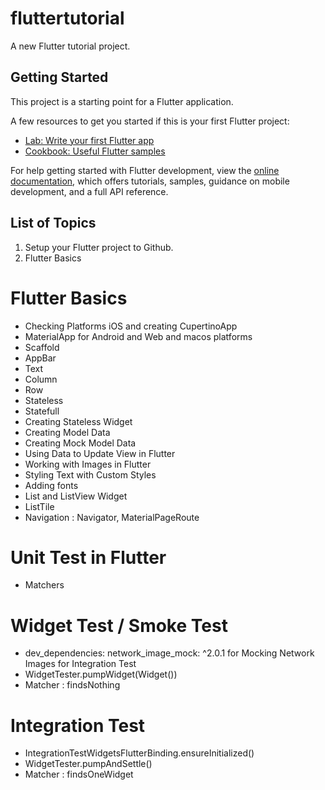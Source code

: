 # fluttertutorial

A new Flutter tutorial project.

## Getting Started

This project is a starting point for a Flutter application.

A few resources to get you started if this is your first Flutter project:

- [Lab: Write your first Flutter app](https://docs.flutter.dev/get-started/codelab)
- [Cookbook: Useful Flutter samples](https://docs.flutter.dev/cookbook)

For help getting started with Flutter development, view the
[online documentation](https://docs.flutter.dev/), which offers tutorials,
samples, guidance on mobile development, and a full API reference.

## List of Topics 
1. Setup your Flutter project to Github. 
2. Flutter Basics 


# Flutter Basics 
- Checking Platforms iOS and creating CupertinoApp 
- MaterialApp for Android and Web and macos platforms 
- Scaffold 
- AppBar 
- Text
- Column 
- Row 
- Stateless 
- Statefull 
- Creating Stateless Widget 
- Creating Model Data 
- Creating Mock Model Data 
- Using Data to Update View in Flutter 
- Working with Images in Flutter 
- Styling Text with Custom Styles 
- Adding fonts
- List and ListView Widget 
- ListTile 
- Navigation : Navigator, MaterialPageRoute 

# Unit Test in Flutter 
- Matchers 

# Widget Test / Smoke Test 
- dev_dependencies: network_image_mock: ^2.0.1 for Mocking Network Images for Integration Test 
- WidgetTester.pumpWidget(Widget())
- Matcher : findsNothing 

# Integration Test
- IntegrationTestWidgetsFlutterBinding.ensureInitialized()
- WidgetTester.pumpAndSettle()
- Matcher : findsOneWidget 
